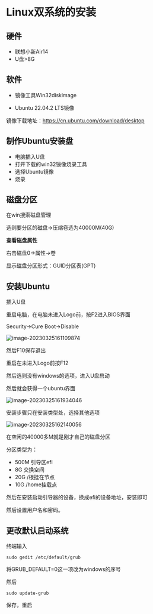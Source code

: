 # Linux双系统的安装

## 硬件

- 联想小新Air14
- U盘>8G

## 软件

- 镜像工具Win32diskimage

- Ubuntu 22.04.2 LTS镜像

镜像下载地址：https://cn.ubuntu.com/download/desktop

## 制作Ubuntu安装盘

- 电脑插入U盘
- 打开下载的win32镜像烧录工具
- 选择Ubuntu镜像
- 烧录

## 磁盘分区

在win搜索磁盘管理

选则要分区的磁盘->压缩卷选为40000M(40G)

**查看磁盘属性**

右击磁盘0->属性->卷

显示磁盘分区形式：GUID分区表(GPT)

## 安装Ubuntu

插入U盘

重启电脑，在电脑未进入Logo前，按F2进入BIOS界面

Security->Cure Boot->Disable

![image-20230325161109874](https://ghigher-picture-bed.oss-cn-qingdao.aliyuncs.com/img_for_typora/image-20230325161109874.png)

然后F10保存退出

重启在未进入Logo前按F12

然后选则没有windows的选项，进入U盘启动

然后就会获得一个ubuntu界面

![image-20230325161934046](https://ghigher-picture-bed.oss-cn-qingdao.aliyuncs.com/img_for_typora/image-20230325161934046.png)

安装步骤只在安装类型处，选择其他选项

![image-20230325162140056](https://ghigher-picture-bed.oss-cn-qingdao.aliyuncs.com/img_for_typora/image-20230325162140056.png)

在空闲的40000多M就是刚才自己的磁盘分区

分区类型为：

- 500M 引导区efi
- 8G  交换空间
- 20G /根挂在节点
- 10G /home挂载点

然后在安装启动引导器的设备，换成efi的设备地址，安装即可

然后设置用户名和密码。

## 更改默认启动系统

终端输入

```shell
sudo gedit /etc/default/grub
```

将GRUB_DEFAULT=0这一项改为windows的序号

然后

```shell
sudo update-grub
```

保存，重启